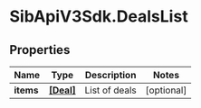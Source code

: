 # SibApiV3Sdk.DealsList

## Properties
Name | Type | Description | Notes
------------ | ------------- | ------------- | -------------
**items** | [**[Deal]**](Deal.md) | List of deals | [optional] 


